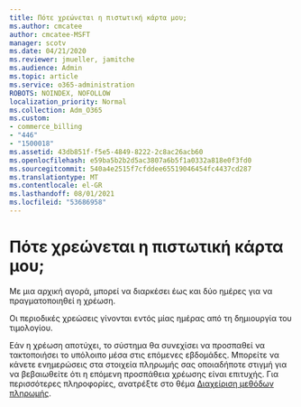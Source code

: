 ```yaml
---
title: Πότε χρεώνεται η πιστωτική κάρτα μου;
ms.author: cmcatee
author: cmcatee-MSFT
manager: scotv
ms.date: 04/21/2020
ms.reviewer: jmueller, jamitche
ms.audience: Admin
ms.topic: article
ms.service: o365-administration
ROBOTS: NOINDEX, NOFOLLOW
localization_priority: Normal
ms.collection: Adm_O365
ms.custom:
- commerce_billing
- "446"
- "1500018"
ms.assetid: 43db851f-f5e5-4849-8222-2c8ac26acb60
ms.openlocfilehash: e59ba5b2b2d5ac3807a6b5f1a0332a818e0f3fd0
ms.sourcegitcommit: 540a4e2515f7cfddee65519046454fc4437cd287
ms.translationtype: MT
ms.contentlocale: el-GR
ms.lasthandoff: 08/01/2021
ms.locfileid: "53686958"
---
```

# <a name="when-is-my-credit-card-charged"></a>Πότε χρεώνεται η πιστωτική κάρτα μου;

Με μια αρχική αγορά, μπορεί να διαρκέσει έως και δύο ημέρες για να πραγματοποιηθεί η χρέωση.
  
Οι περιοδικές χρεώσεις γίνονται εντός μίας ημέρας από τη δημιουργία του τιμολογίου.
  
Εάν η χρέωση αποτύχει, το σύστημα θα συνεχίσει να προσπαθεί να τακτοποιήσει το υπόλοιπο μέσα στις επόμενες εβδομάδες. Μπορείτε να κάνετε ενημερώσεις στα στοιχεία πληρωμής σας οποιαδήποτε στιγμή για να βεβαιωθείτε ότι η επόμενη προσπάθεια χρέωσης είναι επιτυχής. Για περισσότερες πληροφορίες, ανατρέξτε στο θέμα [Διαχείριση μεθόδων πληρωμής](/microsoft-365/commerce/billing-and-payments/manage-payment-methods).